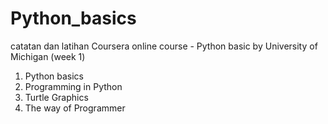 # Python_basics
catatan dan latihan
Coursera online course - Python basic by University of Michigan (week 1)

1. Python basics
2. Programming in Python
3. Turtle Graphics
4. The way of Programmer

